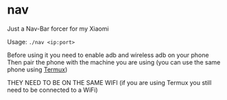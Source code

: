 # nav
Just a Nav-Bar forcer for my Xiaomi

Usage: `./nav <ip:port>`

Before using it you need to enable adb and wireless adb on your phone
Then pair the phone with the machine you are using (you can use the same phone using [Termux](https://www.f-droid.org/packages/com.termux/)) 

THEY NEED TO BE ON THE SAME WIFI (if you are using Termux you still need to be connected to a WiFi)
